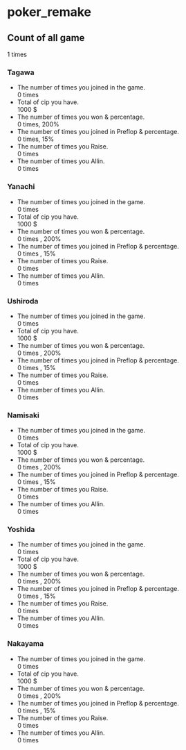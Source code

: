 # poker_remake
## Count of all game
1
times

### Tagawa
* The number of times you joined in the game.  
0
times
* Total of cip you have.  
1000
$
* The number of times you won & percentage.  
0
times, 200%
* The number of times you joined in Preflop & percentage.  
0
times, 15%
* The number of times you Raise.  
0
times
* The number of times you Allin.  
0
times

### Yanachi
* The number of times you joined in the game.  
0
times
* Total of cip you have.  
1000
$
* The number of times you won & percentage.  
0
times , 200%
* The number of times you joined in Preflop & percentage.  
0
times , 15%
* The number of times you Raise.  
0
times
* The number of times you Allin.  
0
times

### Ushiroda
* The number of times you joined in the game.  
0
times
* Total of cip you have.  
1000
$
* The number of times you won & percentage.  
0
times , 200%
* The number of times you joined in Preflop & percentage.  
0
times , 15%
* The number of times you Raise.  
0
times
* The number of times you Allin.  
0
times

### Namisaki
* The number of times you joined in the game.  
0
times
* Total of cip you have.  
1000
$
* The number of times you won & percentage.  
0
times , 200%
* The number of times you joined in Preflop & percentage.  
0
times , 15%
* The number of times you Raise.  
0
times
* The number of times you Allin.  
0
times

### Yoshida
* The number of times you joined in the game.  
0
times
* Total of cip you have.  
1000
$
* The number of times you won & percentage.  
0
times , 200%
* The number of times you joined in Preflop & percentage.  
0
times , 15%
* The number of times you Raise.  
0
times
* The number of times you Allin.  
0
times

### Nakayama
* The number of times you joined in the game.  
0
times
* Total of cip you have.  
1000
$
* The number of times you won & percentage.  
0
times , 200%
* The number of times you joined in Preflop & percentage.  
0
times , 15%
* The number of times you Raise.  
0
times
* The number of times you Allin.  
0
times
